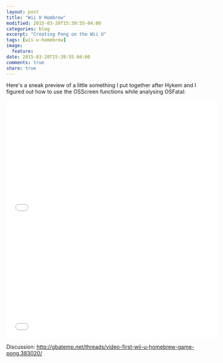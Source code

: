 ```yaml
---
layout: post
title: "Wii U Hombrew"
modified: 2015-03-20T15:39:55-04:00
categories: blog
excerpt: "Creating Pong on the Wii U"
tags: [wii-u-homebrew]
image:
  feature:
date: 2015-03-20T15:39:55-04:00
comments: true
share: true
---
```

Here's a sneak preview of a little something I put together after Hykem and I figured out how to use the OSScreen functions while analysing OSFatal:
<iframe width="560" height="315" src="//www.youtube.com/watch?v=5ca_qIKwPwY" frameborder="0"> </iframe>

<iframe width="560" height="315" src="//www.youtube.com/embed/pdSp4Y4GOQs" frameborder="0"> </iframe>

Discussion:
http://gbatemp.net/threads/video-first-wii-u-homebrew-game-pong.383020/